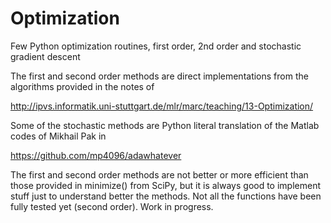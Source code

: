 # Optimization
Few Python optimization routines, first order, 2nd order and stochastic gradient descent

The first and second order methods are direct implementations from the algorithms provided in the notes of

http://ipvs.informatik.uni-stuttgart.de/mlr/marc/teaching/13-Optimization/

Some of the stochastic methods are Python literal translation of the Matlab codes of Mikhail Pak in

https://github.com/mp4096/adawhatever

The first and second order methods are not better or more efficient than those provided in minimize() from SciPy, but it is always good to implement stuff just to understand better the methods. Not all the functions have been fully tested yet (second order). Work in progress.


